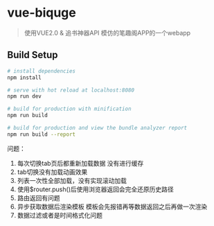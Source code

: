 # vue-biquge

> 使用VUE2.0 & 追书神器API 模仿的笔趣阁APP的一个webapp

## Build Setup

``` bash
# install dependencies
npm install

# serve with hot reload at localhost:8080
npm run dev

# build for production with minification
npm run build

# build for production and view the bundle analyzer report
npm run build --report

```

问题：

1. 每次切换tab页后都重新加载数据 没有进行缓存
2. tab切换没有加载动画效果
3. 列表一次性全部加载，没有实现滚动加载
4. 使用$router.push()后使用浏览器返回会完全还原历史路径
5. 路由返回有问题
6. 异步获取数据后渲染模板 模板会先报错再等数据返回之后再做一次渲染
7. 数据过滤或者是时间格式化问题
